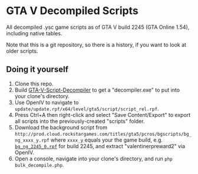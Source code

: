 # GTA V Decompiled Scripts

All decompiled .ysc game scripts as of GTA V build 2245 (GTA Online 1.54), including native tables.

Note that this is a git repository, so there is a history, if you want to look at older scripts.

## Doing it yourself

1. Clone this repo.
2. Build [GTA-V-Script-Decompiler](https://github.com/Sainan/GTA-V-Script-Decompiler) to get a "decompiler.exe" to put into your clone's directory.
3. Use OpenIV to navigate to `update/update.rpf/x64/level/gta5/script/script_rel.rpf`.
4. Press Ctrl+A then right-click and select "Save Content/Export" to export all scripts into the previously-created "scripts" folder.
5. Download the background script from `http://prod.cloud.rockstargames.com/titles/gta5/pcros/bgscripts/bg_ng_xxxx_y.rpf` where `xxxx_y` equals your the game build, e.g. [`bg_ng_2245_0.rpf`](http://prod.cloud.rockstargames.com/titles/gta5/pcros/bgscripts/bg_ng_2245_0.rpf) for build 2245, and extract "valentinerpreward2" via OpenIV.
6. Open a console, navigate into your clone's directory, and run `php bulk_decompile.php`.

